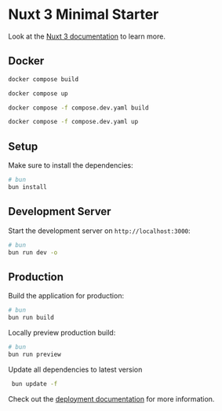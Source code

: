 # Nuxt 3 Minimal Starter

Look at the [Nuxt 3 documentation](https://nuxt.com/docs/getting-started/introduction) to learn more.

## Docker

```bash
docker compose build
```

```bash
docker compose up
```

```bash
docker compose -f compose.dev.yaml build
```

```bash
docker compose -f compose.dev.yaml up
```

## Setup

Make sure to install the dependencies:

```bash
# bun
bun install
```

## Development Server

Start the development server on `http://localhost:3000`:

```bash
# bun
bun run dev -o
```

## Production

Build the application for production:

```bash
# bun
bun run build
```

Locally preview production build:

```bash
# bun
bun run preview
```

Update all dependencies to latest version

```bash
 bun update -f
```

Check out the [deployment documentation](https://nuxt.com/docs/getting-started/deployment) for more information.
